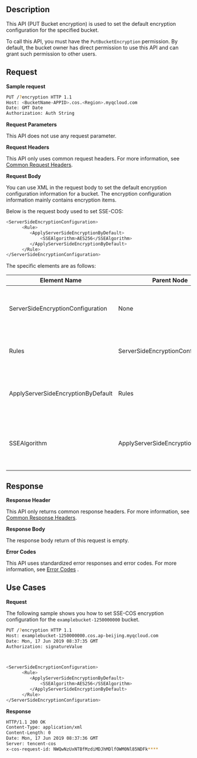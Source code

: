 ## Description

This API (PUT Bucket encryption) is used to set the default encryption configuration for the specified bucket.

To call this API, you must have the `PutBucketEncryption` permission. By default, the bucket owner has direct permission to use this API and can grant such permission to other users.

## Request

**Sample request**

```sh
PUT /?encryption HTTP 1.1
Host: <BucketName-APPID>.cos.<Region>.myqcloud.com
Date: GMT Date
Authorization: Auth String
```

**Request Parameters**

This API does not use any request parameter.

**Request Headers**

This API only uses common request headers. For more information, see [Common Request Headers](https://cloud.tencent.com/document/product/436/7728).

**Request Body**

You can use XML in the request body to set the default encryption configuration information for a bucket. The encryption configuration information mainly contains encryption items.

Below is the request body used to set SSE-COS:

```sh
<ServerSideEncryptionConfiguration>
      <Rule>
         <ApplyServerSideEncryptionByDefault>
             <SSEAlgorithm>AES256</SSEAlgorithm>
         </ApplyServerSideEncryptionByDefault>
      </Rule>
</ServerSideEncryptionConfiguration>
```

The specific elements are as follows:

| Element Name | Parent Node | Description | Type | Required |
| ---------------------------------- | ---------------------------------- | -------------------------------------- | --------- | -------- |
| ServerSideEncryptionConfiguration | None | This contains the default encryption configuration parameters | Container | Yes |
| Rules | ServerSideEncryptionConfiguration | Default server-side encryption configuration rules | Container | Yes |
| ApplyServerSideEncryptionByDefault | Rules | Default configuration information for server-side encryption | Container | Yes |
| SSEAlgorithm | ApplyServerSideEncryptionByDefault | Server-side encryption algorithm to be used. Enumerated value: AES256 | String | Yes |

## Response

**Response Header**

This API only returns common response headers. For more information, see [Common Response Headers](https://cloud.tencent.com/document/product/436/7729).

**Response Body**

The response body return of this request is empty.

**Error Codes**

This API uses standardized error responses and error codes. For more information, see [Error Codes](https://intl.cloud.tencent.com/document/product/436/7730) .

## Use Cases

**Request**

The following sample shows you how to set SSE-COS encryption configuration for the `examplebucket-1250000000` bucket.

```sh
PUT /?encryption HTTP 1.1
Host: examplebucket-1250000000.cos.ap-beijing.myqcloud.com
Date: Mon, 17 Jun 2019 08:37:35 GMT
Authorization: signatureValue



<ServerSideEncryptionConfiguration>
      <Rule>
         <ApplyServerSideEncryptionByDefault>
             <SSEAlgorithm>AES256</SSEAlgorithm>
         </ApplyServerSideEncryptionByDefault>
      </Rule>
</ServerSideEncryptionConfiguration>
```

**Response**

```sh
HTTP/1.1 200 OK
Content-Type: application/xml
Content-Length: 0
Date: Mon, 17 Jun 2019 08:37:36 GMT
Server: tencent-cos
x-cos-request-id: NWQwNzUxNTBfMzdiMDJhMDlfOWM0Nl85NDFk****
```
